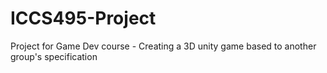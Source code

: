 # ICCS495-Project
 Project for Game Dev course - Creating a 3D unity game based to another group's specification 

